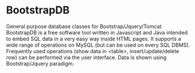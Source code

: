 # BootstrapDB
General purpose database classes for Bootstrap/Jquery/Tomcat
BootstrapDB is a free software tool written in Javascript and Java intended to embed SQL data in a very easy way inside HTML pages.
It supports a wide range of operations on MySQL (but can be used on every SQL DBMS).
Frequently used operations (show data in &lt;table&gt;, insert/update/delete row) can be performed via the user interface.
Data is shown using Bootstrap/Jquery paradigm.


